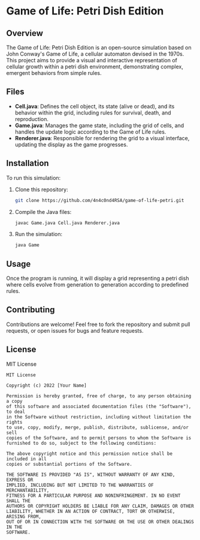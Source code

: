 
# Game of Life: Petri Dish Edition

## Overview
The Game of Life: Petri Dish Edition is an open-source simulation based on John Conway's Game of Life, a cellular automaton devised in the 1970s. This project aims to provide a visual and interactive representation of cellular growth within a petri dish environment, demonstrating complex, emergent behaviors from simple rules.

## Files
- **Cell.java**: Defines the cell object, its state (alive or dead), and its behavior within the grid, including rules for survival, death, and reproduction.
- **Game.java**: Manages the game state, including the grid of cells, and handles the update logic according to the Game of Life rules.
- **Renderer.java**: Responsible for rendering the grid to a visual interface, updating the display as the game progresses.

## Installation
To run this simulation:
1. Clone this repository:
   ```bash
   git clone https://github.com/4n4c0nd4RSA/game-of-life-petri.git
   ```
2. Compile the Java files:
   ```bash
   javac Game.java Cell.java Renderer.java
   ```
3. Run the simulation:
   ```bash
   java Game
   ```

## Usage
Once the program is running, it will display a grid representing a petri dish where cells evolve from generation to generation according to predefined rules.

## Contributing
Contributions are welcome! Feel free to fork the repository and submit pull requests, or open issues for bugs and feature requests.

## License
MIT License

```license
MIT License

Copyright (c) 2022 [Your Name]

Permission is hereby granted, free of charge, to any person obtaining a copy
of this software and associated documentation files (the "Software"), to deal
in the Software without restriction, including without limitation the rights
to use, copy, modify, merge, publish, distribute, sublicense, and/or sell
copies of the Software, and to permit persons to whom the Software is
furnished to do so, subject to the following conditions:

The above copyright notice and this permission notice shall be included in all
copies or substantial portions of the Software.

THE SOFTWARE IS PROVIDED "AS IS", WITHOUT WARRANTY OF ANY KIND, EXPRESS OR
IMPLIED, INCLUDING BUT NOT LIMITED TO THE WARRANTIES OF MERCHANTABILITY,
FITNESS FOR A PARTICULAR PURPOSE AND NONINFRINGEMENT. IN NO EVENT SHALL THE
AUTHORS OR COPYRIGHT HOLDERS BE LIABLE FOR ANY CLAIM, DAMAGES OR OTHER
LIABILITY, WHETHER IN AN ACTION OF CONTRACT, TORT OR OTHERWISE, ARISING FROM,
OUT OF OR IN CONNECTION WITH THE SOFTWARE OR THE USE OR OTHER DEALINGS IN THE
SOFTWARE.
```
